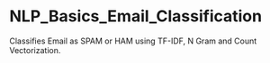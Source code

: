 # NLP_Basics_Email_Classification
Classifies Email as SPAM or HAM using TF-IDF, N Gram and Count Vectorization.
